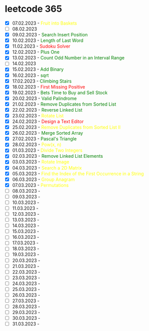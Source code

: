# leetcode 365

- [x] 07.02.2023 - <span style="color:yellow">Fruit into Baskets</span>
- [ ] 08.02.2023
- [x] 09.02.2023 - <span style="color:green">Search Insert Position</span>
- [x] 10.02.2023 - <span style="color:green">Length of Last Word</span>
- [x] 11.02.2023 - <span style="color:red">Sudoku Solver</span>
- [x] 12.02.2023 - <span style="color:green">Plus One</span>
- [x] 13.02.2023 - <span style="color:green">Count Odd Number in an Interval Range</span>
- [ ] 14.02.2023
- [X] 15.02.2023 - <span style="color:green">Add Binary</span>
- [x] 16.02.2023 - <span style="color:green">sqrt</span>
- [x] 17.02.2023 - <span style="color:green">Climbing Stairs</span>
- [x] 18.02.2023 - <span style="color:red">First Missing Positive</span>
- [x] 19.02.2023 - <span style="color:green">Bets Time to Buy and Sell Stock</span>
- [x] 20.02.2023 - <span style="color:green">Valid Palindrome</span>
- [x] 21.02.2023 - <span style="color:green">Remove Duplicates from Sorted List</span>
- [x] 22.02.2023 - <span style="color:green">Reverse Linked List</span>
- [x] 23.02.2023 - <span style="color:yellow">Rotate List</span>
- [x] 24.02.2023 - <span style="color:red">Design a Text Editor</span>
- [x] 25.02.2023 - <span style="color:yellow">Remove Duplicates from Sorted List II</span>
- [x] 26.02.2023 - <span style="color:green">Merge Sorted Array</span>
- [x] 27.02.2023 - <span style="color:green">Pascal's Triangle</span>
- [x] 28.02.2023 - <span style="color:yellow">Pow(x, n)</span>
- [x] 01.03.2023 - <span style="color:yellow">Divide Two Integers</span>
- [x] 02.03.2023 - <span style="color:green">Remove Linked List Elements</span>
- [x] 03.03.2023 - <span style="color:yellow">Rotate Image</span>
- [x] 04.03.2023 - <span style="color:yellow">Search a 2D Matrix</span>
- [x] 05.03.2023 - <span style="color:yellow">Find the Index of the First Occurrence in a String</span>
- [x] 06.03.2023 - <span style="color:yellow">Group Anagram</span>
- [x] 07.03.2023 - <span style="color:yellow">Permutations</span>
- [ ] 08.03.2023 -
- [ ] 09.03.2023 -
- [ ] 10.03.2023 -
- [ ] 11.03.2023 -
- [ ] 12.03.2023 -
- [ ] 13.03.2023 -
- [ ] 14.03.2023 -
- [ ] 15.03.2023 -
- [ ] 16.03.2023 -
- [ ] 17.03.2023 -
- [ ] 18.03.2023 -
- [ ] 19.03.2023 -
- [ ] 20.03.2023 -
- [ ] 21.03.2023 -
- [ ] 22.03.2023 -
- [ ] 23.03.2023 -
- [ ] 24.03.2023 -
- [ ] 25.03.2023 -
- [ ] 26.03.2023 -
- [ ] 27.03.2023 -
- [ ] 28.03.2023 -
- [ ] 29.03.2023 -
- [ ] 30.03.2023 -
- [ ] 31.03.2023 -
